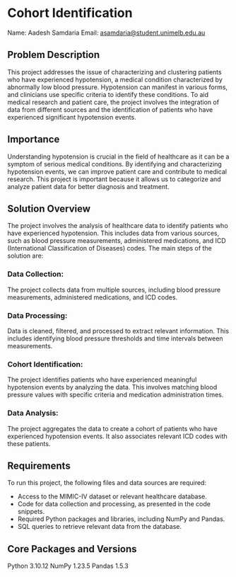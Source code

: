 # Cohort Identification
Name: Aadesh Samdaria
Email: asamdaria@student.unimelb.edu.au

## Problem Description
This project addresses the issue of characterizing and clustering patients who have experienced hypotension, a medical condition characterized by abnormally low blood pressure. Hypotension can manifest in various forms, and clinicians use specific criteria to identify these conditions. To aid medical research and patient care, the project involves the integration of data from different sources and the identification of patients who have experienced significant hypotension events.

## Importance
Understanding hypotension is crucial in the field of healthcare as it can be a symptom of serious medical conditions. By identifying and characterizing hypotension events, we can improve patient care and contribute to medical research. This project is important because it allows us to categorize and analyze patient data for better diagnosis and treatment.

## Solution Overview
The project involves the analysis of healthcare data to identify patients who have experienced hypotension. This includes data from various sources, such as blood pressure measurements, administered medications, and ICD (International Classification of Diseases) codes. The main steps of the solution are:

### Data Collection: 
The project collects data from multiple sources, including blood pressure measurements, administered medications, and ICD codes.

### Data Processing: 
Data is cleaned, filtered, and processed to extract relevant information. This includes identifying blood pressure thresholds and time intervals between measurements.

### Cohort Identification: 
The project identifies patients who have experienced meaningful hypotension events by analyzing the data. This involves matching blood pressure values with specific criteria and medication administration times.

### Data Analysis: 
The project aggregates the data to create a cohort of patients who have experienced hypotension events. It also associates relevant ICD codes with these patients.

## Requirements
To run this project, the following files and data sources are required:

- Access to the MIMIC-IV dataset or relevant healthcare database.
- Code for data collection and processing, as presented in the code snippets.
- Required Python packages and libraries, including NumPy and Pandas.
- SQL queries to retrieve relevant data from the database.

## Core Packages and Versions
Python 3.10.12
NumPy 1.23.5
Pandas 1.5.3

